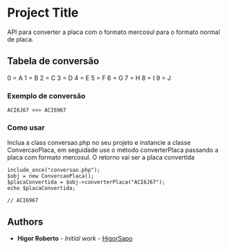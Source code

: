 # Project Title

API para converter a placa com o formato mercosul para o formato normal de placa.

## Tabela de conversão

0 = A
1 = B
2 = C
3 = D
4 = E
5 = F
6 = G 
7 = H
8 = I
9 = J

### Exemplo de conversão

```
ACI6J67 >>> ACI6967
```

### Como usar

Inclua a class conversao.php no seu projeto e instancie a classe ConvercaoPlaca, em seguidade use o método converterPlaca passando a placa com formato mercosul. O retorno vai ser a placa convertida

```
include_once("conversao.php");
$obj = new ConvercaoPlaca();
$placaConvertida = $obj->converterPlaca("ACI6J67");
echo $placaConvertida;

// ACI6967
```

## Authors

* **Higor Roberto** - *Initial work* - [HigorSapo](https://github.com/HigorSapo)